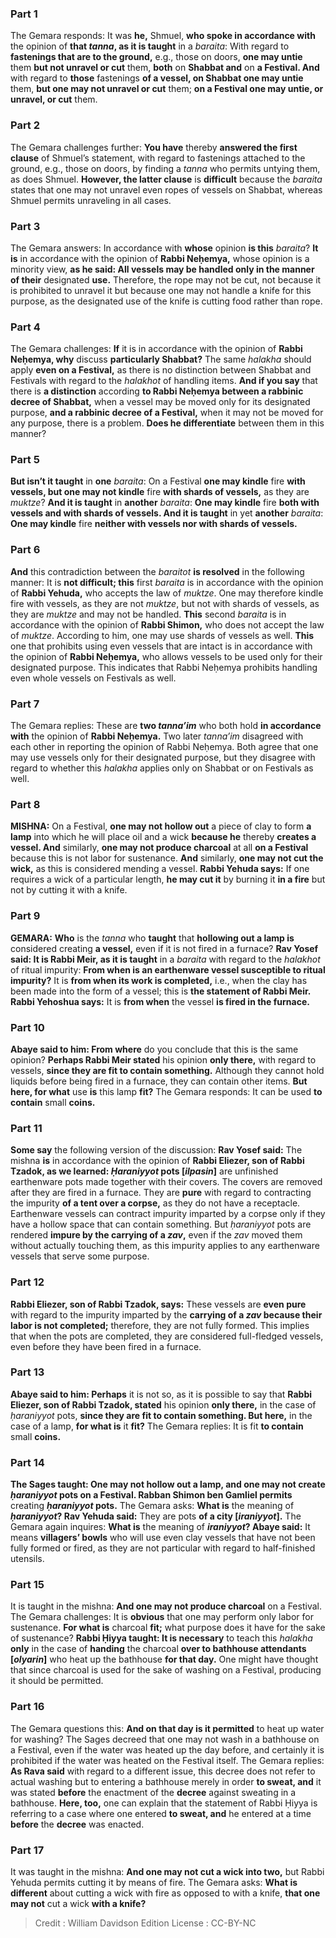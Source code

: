 
### Part 1
The Gemara responds: It was <b>he,</b> Shmuel, <b>who spoke in accordance with</b> the opinion of <b>that <i>tanna</i>, as it is taught</b> in a <i>baraita</i>: With regard to <b>fastenings that are to the ground,</b> e.g., those on doors, <b>one may untie</b> them <b>but not unravel or cut</b> them, <b>both</b> on <b>Shabbat and</b> on <b>a Festival. And</b> with regard to <b>those</b> fastenings <b>of a vessel, on Shabbat one may untie</b> them, <b>but one may not unravel or cut</b> them; <b>on a Festival one may untie, or unravel, or cut</b> them.

### Part 2
The Gemara challenges further: <b>You have</b> thereby <b>answered the first clause</b> of Shmuel’s statement, with regard to fastenings attached to the ground, e.g., those on doors, by finding a <i>tanna</i> who permits untying them, as does Shmuel. <b>However, the latter clause</b> is <b>difficult</b> because the <i>baraita</i> states that one may not unravel even ropes of vessels on Shabbat, whereas Shmuel permits unraveling in all cases.

### Part 3
The Gemara answers: In accordance with <b>whose</b> opinion <b>is this</b> <i>baraita</i>? <b>It is</b> in accordance with the opinion of <b>Rabbi Neḥemya,</b> whose opinion is a minority view, <b>as he said: All vessels may be handled only in the manner of their</b> designated <b>use.</b> Therefore, the rope may not be cut, not because it is prohibited to unravel it but because one may not handle a knife for this purpose, as the designated use of the knife is cutting food rather than rope.

### Part 4
The Gemara challenges: <b>If</b> it is in accordance with the opinion of <b>Rabbi Neḥemya, why</b> discuss <b>particularly Shabbat?</b> The same <i>halakha</i> should apply <b>even on a Festival,</b> as there is no distinction between Shabbat and Festivals with regard to the <i>halakhot</i> of handling items. <b>And if you say</b> that there is <b>a distinction</b> according <b>to Rabbi Neḥemya between a rabbinic decree of Shabbat,</b> when a vessel may be moved only for its designated purpose, <b>and a rabbinic decree of a Festival,</b> when it may not be moved for any purpose, there is a problem. <b>Does he differentiate</b> between them in this manner?

### Part 5
<b>But isn’t it taught</b> in <b>one</b> <i>baraita</i>: On a Festival <b>one may kindle</b> fire <b>with vessels, but one may not kindle</b> fire <b>with shards of vessels,</b> as they are <i>muktze</i>? <b>And it is taught</b> in <b>another</b> <i>baraita</i>: <b>One may kindle</b> fire <b>both with vessels and with shards of vessels. And it is taught</b> in yet <b>another</b> <i>baraita</i>: <b>One may kindle</b> fire <b>neither with vessels nor with shards of vessels.</b>

### Part 6
<b>And</b> this contradiction between the <i>baraitot</i> <b>is resolved</b> in the following manner: It is <b>not difficult; this</b> first <i>baraita</i> is in accordance with the opinion of <b>Rabbi Yehuda,</b> who accepts the law of <i>muktze</i>. One may therefore kindle fire with vessels, as they are not <i>muktze</i>, but not with shards of vessels, as they are <i>muktze</i> and may not be handled. <b>This</b> second <i>baraita</i> is in accordance with the opinion of <b>Rabbi Shimon,</b> who does not accept the law of <i>muktze</i>. According to him, one may use shards of vessels as well. <b>This</b> one that prohibits using even vessels that are intact is in accordance with the opinion of <b>Rabbi Neḥemya,</b> who allows vessels to be used only for their designated purpose. This indicates that Rabbi Neḥemya prohibits handling even whole vessels on Festivals as well.

### Part 7
The Gemara replies: These are <b>two <i>tanna’im</i></b> who both hold <b>in accordance with</b> the opinion of <b>Rabbi Neḥemya.</b> Two later <i>tanna’im</i> disagreed with each other in reporting the opinion of Rabbi Neḥemya. Both agree that one may use vessels only for their designated purpose, but they disagree with regard to whether this <i>halakha</i> applies only on Shabbat or on Festivals as well.

### Part 8
<strong>MISHNA:</strong> On a Festival, <b>one may not hollow out</b> a piece of clay to form <b>a lamp</b> into which he will place oil and a wick <b>because he</b> thereby <b>creates a vessel. And</b> similarly, <b>one may not produce charcoal</b> at all <b>on a Festival</b> because this is not labor for sustenance. <b>And</b> similarly, <b>one may not cut the wick,</b> as this is considered mending a vessel. <b>Rabbi Yehuda says:</b> If one requires a wick of a particular length, <b>he may cut it</b> by burning it <b>in a fire</b> but not by cutting it with a knife.

### Part 9
<strong>GEMARA:</strong> <b>Who</b> is the <i>tanna</i> who <b>taught</b> that <b>hollowing out a lamp is</b> considered creating <b>a vessel,</b> even if it is not fired in a furnace? <b>Rav Yosef said: It is Rabbi Meir, as it is taught</b> in a <i>baraita</i> with regard to the <i>halakhot</i> of ritual impurity: <b>From when is an earthenware vessel susceptible to ritual impurity?</b> It is <b>from when its work is completed,</b> i.e., when the clay has been made into the form of a vessel; this is <b>the statement of Rabbi Meir. Rabbi Yehoshua says:</b> It is <b>from when</b> the vessel <b>is fired in the furnace.</b>

### Part 10
<b>Abaye said to him: From where</b> do you conclude that this is the same opinion? <b>Perhaps Rabbi Meir stated</b> his opinion <b>only there,</b> with regard to vessels, <b>since they are fit to contain something.</b> Although they cannot hold liquids before being fired in a furnace, they can contain other items. <b>But here, for what</b> use <b>is</b> this lamp <b>fit?</b> The Gemara responds: It can be used <b>to contain</b> small <b>coins.</b>

### Part 11
<b>Some say</b> the following version of the discussion: <b>Rav Yosef said:</b> The mishna <b>is</b> in accordance with the opinion of <b>Rabbi Eliezer, son of Rabbi Tzadok, as we learned: <i>Ḥaraniyyot</i> pots [<i>ilpasin</i>]</b> are unfinished earthenware pots made together with their covers. The covers are removed after they are fired in a furnace. They are <b>pure</b> with regard to contracting the impurity <b>of a tent over a corpse,</b> as they do not have a receptacle. Earthenware vessels can contract impurity imparted by a corpse only if they have a hollow space that can contain something. But <i>ḥaraniyyot</i> pots are rendered <b>impure by the carrying of a <i>zav</i>,</b> even if the <i>zav</i> moved them without actually touching them, as this impurity applies to any earthenware vessels that serve some purpose.

### Part 12
<b>Rabbi Eliezer, son of Rabbi Tzadok, says:</b> These vessels are <b>even pure</b> with regard to the impurity imparted by the <b>carrying of a <i>zav</i> because their labor is not completed;</b> therefore, they are not fully formed. This implies that when the pots are completed, they are considered full-fledged vessels, even before they have been fired in a furnace.

### Part 13
<b>Abaye said to him: Perhaps</b> it is not so, as it is possible to say that <b>Rabbi Eliezer, son of Rabbi Tzadok, stated</b> his opinion <b>only there,</b> in the case of <i>ḥaraniyyot</i> pots, <b>since they are fit to contain something. But here,</b> in the case of a lamp, <b>for what is</b> it <b>fit?</b> The Gemara replies: It is fit <b>to contain</b> small <b>coins.</b>

### Part 14
<b>The Sages taught: One may not hollow out a lamp, and one may not create <i>ḥaraniyyot</i> pots on a Festival. Rabban Shimon ben Gamliel permits</b> creating <b><i>ḥaraniyyot</i> pots.</b> The Gemara asks: <b>What is</b> the meaning of <b><i>ḥaraniyyot</i>? Rav Yehuda said:</b> They are pots <b>of a city [<i>iraniyyot</i>].</b> The Gemara again inquires: <b>What is</b> the meaning of <b><i>iraniyyot</i>? Abaye said:</b> It means <b>villagers’ bowls</b> who will use even clay vessels that have not been fully formed or fired, as they are not particular with regard to half-finished utensils.

### Part 15
It is taught in the mishna: <b>And one may not produce charcoal</b> on a Festival. The Gemara challenges: It is <b>obvious</b> that one may perform only labor for sustenance. <b>For what is</b> charcoal <b>fit;</b> what purpose does it have for the sake of sustenance? <b>Rabbi Ḥiyya taught: It is necessary</b> to teach this <i>halakha</i> <b>only</b> in the case of <b>handing</b> the charcoal <b>over to bathhouse attendants [<i>olyarin</i>]</b> who heat up the bathhouse <b>for that day.</b> One might have thought that since charcoal is used for the sake of washing on a Festival, producing it should be permitted.

### Part 16
The Gemara questions this: <b>And on that day is it permitted</b> to heat up water for washing? The Sages decreed that one may not wash in a bathhouse on a Festival, even if the water was heated up the day before, and certainly it is prohibited if the water was heated on the Festival itself. The Gemara replies: <b>As Rava said</b> with regard to a different issue, this decree does not refer to actual washing but to entering a bathhouse merely in order <b>to sweat, and</b> it was stated <b>before</b> the enactment of the <b>decree</b> against sweating in a bathhouse. <b>Here, too,</b> one can explain that the statement of Rabbi Ḥiyya is referring to a case where one entered <b>to sweat, and</b> he entered at a time <b>before</b> the <b>decree</b> was enacted.

### Part 17
It was taught in the mishna: <b>And one may not cut a wick into two,</b> but Rabbi Yehuda permits cutting it by means of fire. The Gemara asks: <b>What is different</b> about cutting a wick with fire as opposed to with a knife, <b>that one may not</b> cut a wick <b>with a knife?</b>

>Credit : William Davidson Edition
>License : CC-BY-NC